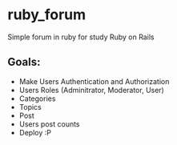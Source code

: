 # ruby_forum

Simple forum in ruby for study Ruby on Rails

Goals:
-----

* Make Users Authentication and Authorization
* Users Roles (Adminitrator, Moderator, User)
* Categories
* Topics
* Post
* Users post counts
* Deploy :P
